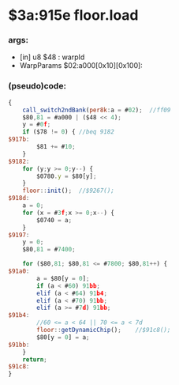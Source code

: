 ﻿

# $3a:915e floor.load

### args:
+	[in] u8 $48 : warpId
+	WarpParams $02:a000[0x10][0x100]:

### (pseudo)code:
```js
{
	call_switch2ndBank(per8k:a = #02);	//ff09
	$80,81 = #a000 | ($48 << 4);
	y = #0f;
	if ($78 != 0) { //beq 9182
$917b:
		$81 += #10;
	}
$9182:
	for (y;y >= 0;y--) {
		$0780.y = $80[y];
	}
	floor::init();	//$9267();
$918d:
	a = 0;
	for (x = #3f;x >= 0;x--) {
		$0740 = a;
	}
$9197:
	y = 0;
	$80,81 = #7400;

	for ($80,81; $80,81 <= #7800; $80,81++) {
$91a0:
		a = $80[y = 0];
		if (a < #60) 91bb;
		elif (a < #64) 91b4;
		elif (a < #70) 91bb;
		elif (a >= #7d) 91bb;
$91b4:
		//60 <= a < 64 || 70 <= a < 7d
		floor::getDynamicChip();	//$91c8();
		$80[y = 0] = a;
$91bb:
	}
	return;
$91c8:
}
```




